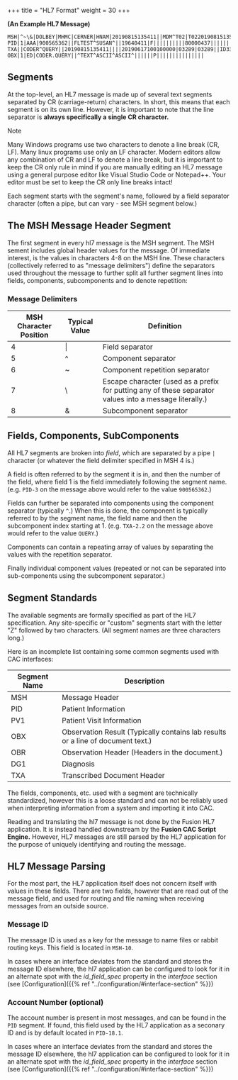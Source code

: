 +++
title = "HL7 Format"
weight = 30
+++

**(An Example HL7 Message)**
```hl7
MSH|^~\&|DOLBEY|MHMC|CERNER|HNAM|20190815135411||MDM^T02|T0220190815135411|P|2.1||
PID|1|AAA|900565362||FLTEST^SUSAN^||19640411|F||||||||||80000437|||||||0|
TXA||CODER^QUERY||20190815135411||||20190617100100000|03289|03289||ID33|||ID33||P||||
OBX|1|ED|CODER.QUERY||^TEXT^ASCII^ASCII^||||||P|||||||||||||||
```

## Segments

At the top-level, an HL7 message is made up of several text segments separated by CR (carriage-return)
characters.  In short, this means that each segment is on its own line.  However, it is important
to note that the line separator is **always specifically a single CR character.**

> [!note]
Many Windows programs use two characters to denote a line break (CR, LF).  Many linux programs
use only an LF character.  Modern editors allow any combination of CR and LF to denote a line
break, but it is important to keep the CR only rule in mind if you are manually editing an HL7
message using a general purpose editor like Visual Studio Code or Notepad++.  Your editor must
be set to keep the CR only line breaks intact!

Each segment starts with the segment's name, followed by a field separator character (often
a pipe, but can vary - see MSH segment below.)

## The MSH Message Header Segment

The first segment in every hl7 message is the MSH segment.  The MSH sement includes global
header values for the message.  Of immediate interest, is the values in characters 4-8 on the
MSH line.  These characters (collectively referred to as "message delimiters") define the
separators used throughout the message to further split all further segment lines
into fields, components, subcomponents and to denote repetition:

### Message Delimiters

| MSH Character Position | Typical Value | Definition |
| ---------------------- | ------------- | ---------- |
| 4                      | \|            | Field separator |
| 5                      | ^             | Component separator |
| 6                      | ~             | Component repetition separator |
| 7                      | \             | Escape character (used as a prefix for putting any of these separator values into a message literally.) |
| 8                      | &             | Subcomponent separator |

## Fields, Components, SubComponents

All HL7 segments are broken into *field*, which are separated by a pipe `|` character
(or whatever the field delimiter specified in MSH 4 is.)

A field is often referred to by the segment it is in, and then the number of the field, where
field 1 is the field immediately following the segment name. (e.g. `PID-3` on the message
above would refer to the value `900565362`.)

Fields can further be separated into components using the component separator (typically `^`.)
When this is done, the component is typically referred to by the segment name, the field name
and then the subcomponent index starting at 1. (e.g. `TXA-2.2` on the message above would 
refer to the value `QUERY`.)

Components can contain a repeating array of values by separating the values with the 
repetition separator.

Finally individual component values (repeated or not can be separated into sub-components using the
subcomponent separator.)



## Segment Standards

The available segments are formally specified as part of the HL7 specification.  Any site-specific
or "custom" segments start with the letter "Z" followed by two characters.  (All segment names
are three characters long.)

Here is an incomplete list containing some common segments used with CAC interfaces:

| Segment Name | Description |
| ------------ | ----------- |
| MSH          | Message Header |
| PID          | Patient Information |
| PV1          | Patient Visit Information |
| OBX          | Observation Result (Typically contains lab results or a line of document text.) |
| OBR          | Observation Header (Headers in the document.) |
| DG1          | Diagnosis |
| TXA          | Transcribed Document Header |

The fields, components, etc. used with a segment are technically standardized, however this is
a loose standard and can not be reliably used when interpreting information from a system
and importing it into CAC.  

Reading and translating the hl7 message is not done by the Fusion HL7 application.  It is instead
handled downstream by the **Fusion CAC Script Engine.**  However, HL7 messages are still parsed
by the HL7 application for the purpose of uniquely identifying and routing the message.

## HL7 Message Parsing

For the most part, the HL7 application itself does not concern itself with values in these fields.
There are two fields, however that are read out of the message field, and used for routing and 
file naming when receiving messages from an outside source.

### Message ID

The message ID is used as a key for the message to name files or rabbit routing keys.  This field
is located in `MSH-10`.  

In cases where an interface deviates from the standard and stores the message ID elsewhere, 
the hl7 application can be configured to look for it in an alternate spot with the *id_field_spec*
property in the *interface* section
(see [Configuration]({{% ref "../configuration/#interface-section" %}})

### Account Number (optional)

The account number is present in most messages, and can be found in the `PID` segment. If found,
this field used by the HL7 application as a seconary ID and is by default located
in `PID-18.1`.

In cases where an interface deviates from the standard and stores the message ID elsewhere, 
the hl7 application can be configured to look for it in an alternate spot with the *id_field_spec*
property in the *interface* section
(see [Configuration]({{% ref "../configuration/#interface-section" %}})
